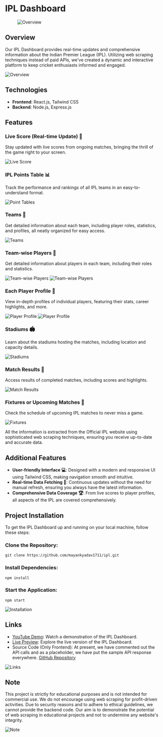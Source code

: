 
<h1>IPL Dashboard</h1>
<figure><img src=https://i.ibb.co/qNZnxvn/Screenshot-2024-05-18-202551.png" alt="Overview"></figure>

<h2>Overview</h2>
<p>Our IPL Dashboard provides real-time updates and comprehensive information about the Indian Premier League (IPL). Utilizing web scraping techniques instead of paid APIs, we've created a dynamic and interactive platform to keep cricket enthusiasts informed and engaged.</p>
<img src="https://i.ibb.co/QJdF8kQ/Screenshot-2024-05-19-002215.png" alt="Overview">

<h2>Technologies</h2>
<ul>
    <li><strong>Frontend</strong>: React.js, Tailwind CSS</li>
    <li><strong>Backend</strong>: Node.js, Express.js</li>
</ul>

<h2>Features</h2>

<h3>Live Score (Real-time Update) 🏏</h3>
<p>Stay updated with live scores from ongoing matches, bringing the thrill of the game right to your screen.</p>
<img src="https://mayank-1.gitbook.io/~gitbook/image?url=https%3A%2F%2F2577257792-files.gitbook.io%2F%7E%2Ffiles%2Fv0%2Fb%2Fgitbook-x-prod.appspot.com%2Fo%2Fspaces%252Fxx05n1rHmapxHfX6UOvV%252Fuploads%252FVciIDAO2NVwo9O6QQsr6%252FScreenshot%25202024-05-18%2520202551.png%3Falt%3Dmedia%26token%3D62e39c6f-f199-4593-8fa8-14c0a9754ab4&width=768&dpr=4&quality=100&sign=d4fd2dab1042206043c92e2766a001d8e1a1fdeda170ce5c5f727287697e3b8b" alt="Live Score">

<h3>IPL Points Table 📊</h3>
<p>Track the performance and rankings of all IPL teams in an easy-to-understand format.</p>
<img src="https://mayank-1.gitbook.io/~gitbook/image?url=https%3A%2F%2F2577257792-files.gitbook.io%2F%7E%2Ffiles%2Fv0%2Fb%2Fgitbook-x-prod.appspot.com%2Fo%2Fspaces%252Fxx05n1rHmapxHfX6UOvV%252Fuploads%252Fmj8qeYxI9NckITnWkofO%252FScreenshot%25202024-05-18%2520205010.png%3Falt%3Dmedia%26token%3Df30f40a4-b410-4175-a089-02301d2d0c53&width=400&dpr=2&quality=100&sign=8660fd5546f4634325996be6137ca121add91b92eadf5505838ea69a8be6a293" alt="Point Tables">

<h3>Teams 🏅</h3>
<p>Get detailed information about each team, including player roles, statistics, and profiles, all neatly organized for easy access.</p>
<img src="https://mayank-1.gitbook.io/~gitbook/image?url=https%3A%2F%2F2577257792-files.gitbook.io%2F%7E%2Ffiles%2Fv0%2Fb%2Fgitbook-x-prod.appspot.com%2Fo%2Fspaces%252Fxx05n1rHmapxHfX6UOvV%252Fuploads%252FzvJkeBGQ5pV8DjsRopih%252FScreenshot%25202024-05-18%2520205023.png%3Falt%3Dmedia%26token%3Dd60be9e0-e913-4715-93d9-f817edb64aef&width=400&dpr=2&quality=100&sign=fb9ad3ba0236df4b77bd2163057574551dbd38e918a3715a4b0bcdb40c8843c4" alt="Teams">

<h3>Team-wise Players 🧢</h3>
<p>Get detailed information about players in each team, including their roles and statistics.</p>
<img src="https://mayank-1.gitbook.io/~gitbook/image?url=https%3A%2F%2F2577257792-files.gitbook.io%2F%7E%2Ffiles%2Fv0%2Fb%2Fgitbook-x-prod.appspot.com%2Fo%2Fspaces%252Fxx05n1rHmapxHfX6UOvV%252Fuploads%252FNQICTz5R3jhDmTvAEOyH%252FScreenshot%25202024-05-18%2520205038.png%3Falt%3Dmedia%26token%3Deca7a976-6195-4033-ac6b-cb12cb2e4ada&width=768&dpr=4&quality=100&sign=22a666264f81140653b3fa52897780b83db127fb68956ddb619f1f4baa24f026" alt="Team-wise Players">
<img src="https://mayank-1.gitbook.io/~gitbook/image?url=https%3A%2F%2F2577257792-files.gitbook.io%2F%7E%2Ffiles%2Fv0%2Fb%2Fgitbook-x-prod.appspot.com%2Fo%2Fspaces%252Fxx05n1rHmapxHfX6UOvV%252Fuploads%252FpF3cbjmqaVeKKiwpIVG6%252FScreenshot%25202024-05-18%2520205120.png%3Falt%3Dmedia%26token%3De9db306f-995c-4f02-87d2-bedba4beec4e&width=400&dpr=2&quality=100&sign=08fd694ea8ca9ca40822f9834ce0c05a72142dd9951b751ab80ddbb550e5547d" alt="Team-wise Players">

<h3>Each Player Profile 📇</h3>
<p>View in-depth profiles of individual players, featuring their stats, career highlights, and more.</p>
<img src="https://mayank-1.gitbook.io/~gitbook/image?url=https%3A%2F%2F2577257792-files.gitbook.io%2F%7E%2Ffiles%2Fv0%2Fb%2Fgitbook-x-prod.appspot.com%2Fo%2Fspaces%252Fxx05n1rHmapxHfX6UOvV%252Fuploads%252FKoXR7crRaHeZRelY6giM%252FScreenshot%25202024-05-18%2520205335.png%3Falt%3Dmedia%26token%3D667ea09a-fc82-4387-9aea-b049e6bffe52&width=400&dpr=2&quality=100&sign=172943eb6b3d4a6677d5a776d9d30265c691f56544b4da7f0a259e6dc67f18ef" alt="Player Profile">
<img src="https://mayank-1.gitbook.io/~gitbook/image?url=https%3A%2F%2F2577257792-files.gitbook.io%2F%7E%2Ffiles%2Fv0%2Fb%2Fgitbook-x-prod.appspot.com%2Fo%2Fspaces%252Fxx05n1rHmapxHfX6UOvV%252Fuploads%252FqwT7w4QO6kIkmZ3bSvdV%252FScreenshot%25202024-05-18%2520205303.png%3Falt%3Dmedia%26token%3D60188286-340b-4878-b0d5-b2d302339e81&width=400&dpr=2&quality=100&sign=550ec54ca037cf8c1e23fc03615e44e82871dcbd20bc35bd5442df848ad4fa08" alt="Player Profile">

<h3>Stadiums 🏟️</h3>
<p>Learn about the stadiums hosting the matches, including location and capacity details.</p>
<img src="https://mayank-1.gitbook.io/~gitbook/image?url=https%3A%2F%2F2577257792-files.gitbook.io%2F%7E%2Ffiles%2Fv0%2Fb%2Fgitbook-x-prod.appspot.com%2Fo%2Fspaces%252Fxx05n1rHmapxHfX6UOvV%252Fuploads%252FK5A2aX0ZNIrOzSNjaXhB%252FScreenshot%25202024-05-18%2520205135.png%3Falt%3Dmedia%26token%3Dda60c938-fb8e-49ed-bac8-ff352ec8e93a&width=400&dpr=2&quality=100&sign=0773e6dd65a437899ed995f6fb68e7383d53cd247ca58c5064bc025e3fe81484" alt="Stadiums">

<h3>Match Results 🥇</h3>
<p>Access results of completed matches, including scores and highlights.</p>
<img src="https://mayank-1.gitbook.io/~gitbook/image?url=https%3A%2F%2F2577257792-files.gitbook.io%2F%7E%2Ffiles%2Fv0%2Fb%2Fgitbook-x-prod.appspot.com%2Fo%2Fspaces%252Fxx05n1rHmapxHfX6UOvV%252Fuploads%252FHlScDZ6CyWfyscEuRIcP%252FScreenshot%25202024-05-18%2520205145.png%3Falt%3Dmedia%26token%3D977fe89b-c7bd-4710-acc0-0f52a5f36aac&width=400&dpr=2&quality=100&sign=10a5b344d78abcc673e9982aaf4c512c919f3f3e65e50466f14caffffb485e67" alt="Match Results">

<h3>Fixtures or Upcoming Matches 📅</h3>
<p>Check the schedule of upcoming IPL matches to never miss a game.</p>
<img src="https://mayank-1.gitbook.io/~gitbook/image?url=https%3A%2F%2F2577257792-files.gitbook.io%2F%7E%2Ffiles%2Fv0%2Fb%2Fgitbook-x-prod.appspot.com%2Fo%2Fspaces%252Fxx05n1rHmapxHfX6UOvV%252Fuploads%252F0jrCH2c3YNXCRNZHdvya%252FScreenshot%25202024-05-18%2520205157.png%3Falt%3Dmedia%26token%3De0c9008e-6b79-4c36-84fd-5a97a0674289&width=400&dpr=2&quality=100&sign=e7c78305b651f7e0fad4a7c4c25044a621e1c39dcf39fa8e1bec26631195d285" alt="Fixtures">

<p>All the information is extracted from the Official IPL website using sophisticated web scraping techniques, ensuring you receive up-to-date and accurate data.</p>

<h2>Additional Features</h2>
<ul>
    <li><strong>User-friendly Interface 💻</strong>: Designed with a modern and responsive UI using Tailwind CSS, making navigation smooth and intuitive.</li>
    <li><strong>Real-time Data Fetching 🔄</strong>: Continuous updates without the need for manual refresh, ensuring you always have the latest information.</li>
    <li><strong>Comprehensive Data Coverage 🏆</strong>: From live scores to player profiles, all aspects of the IPL are covered comprehensively.</li>
</ul>


<h2>Project Installation</h2>
<p>To get the IPL Dashboard up and running on your local machine, follow these steps:</p>

<h3>Clone the Repository:</h3>
<pre><code>git clone https://github.com/mayankyadav1711/ipl.git</code></pre>

<h3>Install Dependencies:</h3>
<pre><code>npm install</code></pre>

<h3>Start the Application:</h3>
<pre><code>npm start</code></pre>
<img src="path/to/installation-image.png" alt="Installation">

<h2>Links</h2>
<ul>
    <li><a href="https://www.youtube.com">YouTube Demo</a>: Watch a demonstration of the IPL Dashboard.</li>
    <li><a href="https://www.live-preview-link.com">Live Preview</a>: Explore the live version of the IPL Dashboard.</li>
    <li>Source Code (Only Frontend): At present, we have commented out the API calls and as a placeholder, we have put the sample API response everywhere. <a href="https://github.com/mayankyadav1711/ipl.git">GitHub Repository</a></li>
</ul>
<img src="path/to/links-image.png" alt="Links">

<h2>Note</h2>
<p>This project is strictly for educational purposes and is not intended for commercial use. We do not encourage using web scraping for profit-driven activities. Due to security reasons and to adhere to ethical guidelines, we cannot provide the backend code. Our aim is to demonstrate the potential of web scraping in educational projects and not to undermine any website's integrity.</p>
<img src="path/to/note-image.png" alt="Note">

</body>
</html>
